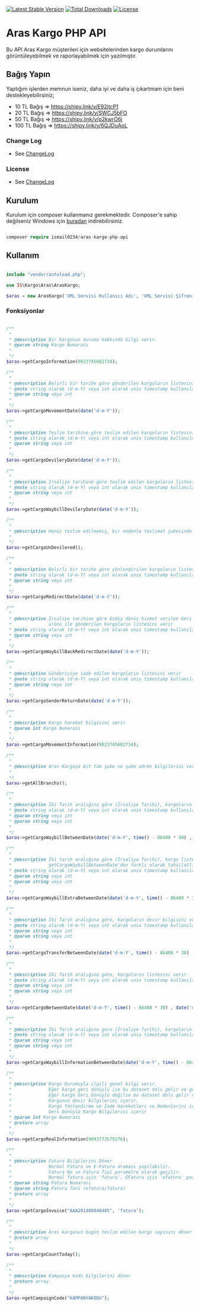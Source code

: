 [![Latest Stable Version](https://poser.pugx.org/ismail0234/aras-kargo-php-api/v/stable)](https://packagist.org/packages/ismail0234/aras-kargo-php-api)
[![Total Downloads](https://poser.pugx.org/ismail0234/aras-kargo-php-api/downloads)](https://packagist.org/packages/ismail0234/aras-kargo-php-api)
[![License](https://poser.pugx.org/ismail0234/aras-kargo-php-api/license)](https://packagist.org/packages/ismail0234/aras-kargo-php-api)

# Aras Kargo PHP API

Bu API Aras Kargo müşterileri için websitelerinden kargo durumlarını görüntüleyebilmek ve raporlayabilmek için yazılmıştır.

## Bağış Yapın

Yaptığım işlerden memnun iseniz, daha iyi ve daha iş çıkartmam için beni destekleyebilirsiniz;

* 10 TL Bağış => https://shipy.link/y/E92jtcP1
* 20 TL Bağış => https://shipy.link/y/SWCJ5bFO
* 50 TL Bağış => https://shipy.link/y/p2kwrO6i
* 100 TL Bağış => https://shipy.link/y/6QJDuAoL

### Change Log
- See [ChangeLog](https://github.com/ismail0234/aras-kargo-php-api/blob/master/CHANGELOG.md)

### License
- See [ChangeLog](https://github.com/ismail0234/aras-kargo-php-api/blob/master/LICENSE)


## Kurulum

Kurulum için composer kullanmanız gerekmektedir. Composer'e sahip değilseniz Windows için [buradan](https://getcomposer.org/) indirebilirsiniz.

```php

composer require ismail0234/aras-kargo-php-api

```

## Kullanım

```php

include "vendor/autoload.php";

use IS\Kargo\Aras\ArasKargo;

$aras = new ArasKargo('XML Servisi Kullanıcı Adı', 'XML Servisi Şifreniz', 'Müşteri Kodunuz');

```

### Fonksiyonlar

```php

/**
 *
 * @description Bir kargonun durumu hakkında bilgi verir.
 * @param string Kargo Numarası
 *
 */
$aras->getCargoInformation(9023745602734);

/**
 *
 * @description Belirli bir tarihe göre gönderilen kargoların listesini verir.
 * @note string olarak (d-m-Y) veya int olarak unix timestamp kullanılabilir.
 * @param string veya int
 *
 */
$aras->getCargoMovementDate(date('d-m-Y'));

/**
 *
 * @description Teslim tarihine göre teslim edilen kargoların listesini verir.
 * @note string olarak (d-m-Y) veya int olarak unix timestamp kullanılabilir.
 * @param string veya int
 *
 */
$aras->getCargoDevileryDate(date('d-m-Y'));

/**
 *
 * @description İrsaliye tarihine göre teslim edilen kargoların listesini verir.
 * @note string olarak (d-m-Y) veya int olarak unix timestamp kullanılabilir.
 * @param string veya int
 *
 */
$aras->getCargoWaybillDevileryDate(date('d-m-Y'));

/**
 *
 * @description Henüz teslim edilmemiş, bir nedenle teslimat şubesinde bekleyen kargoların listesini verir.
 *
 */
$aras->getCargoUnDevilered();

/**
 *
 * @description Belirli bir tarihe göre yönlendirilen kargoların listesini verir.
 * @note string olarak (d-m-Y) veya int olarak unix timestamp kullanılabilir.
 * @param string veya int
 *
 */
$aras->getCargoRedirectDate(date('d-m-Y'));

/**
 *
 * @description İrsaliye tarihine göre Gidiş dönüş hizmet verilen Geri Dönüşlü kargo 
 * 				ürünü ile gönderilen kargoların listesini verir
 * @note string olarak (d-m-Y) veya int olarak unix timestamp kullanılabilir.
 * @param string veya int
 *
 */
$aras->getCargoWaybillBackRedirectDate(date('d-m-Y'));

/**
 *
 * @description Göndericiye iade edilen kargoların listesini verir
 * @note string olarak (d-m-Y) veya int olarak unix timestamp kullanılabilir.
 * @param string veya int
 *
 */
$aras->getCargoSenderReturnDate(date('d-m-Y'));

/**
 *
 * @description Kargo hareket bilgisini verir
 * @param int Kargo Numarası
 *
 */
$aras->getCargoMovementInformation(9023745602734);

/**
 *
 * @description Aras Kargoya Ait tüm şube ve şube adres bilgilerini verir.
 *
 */
$aras->getAllBranchs();

/**
 *
 * @description İki Tarih aralığına göre (İrsaliye Tarihi), kargoların listesini verir.
 * @note string olarak (d-m-Y) veya int olarak unix timestamp kullanılabilir.
 * @param string veya int 
 * @param string veya int
 *
 */
$aras->getCargoWaybillBetweenDate(date('d-m-Y', time() - 86400 * 30) , date('d-m-Y'));

/**
 *
 * @description İki tarih aralığına göre (İrsaliya Tarihi), kargo listesini verir.
 *				getCargoWaybillBetweenDate'den farklı olarak tahsilatlı kargo bilgilerini de içerir. 
 * @note string olarak (d-m-Y) veya int olarak unix timestamp kullanılabilir.
 * @param string veya int 
 * @param string veya int
 *
 */
$aras->getCargoWaybillExtraBetweenDate(date('d-m-Y', time() - 86400 * 30) , date('d-m-Y'));

/**
 *
 * @description İki Tarih aralığına göre, kargoların devir bilgisini verir.
 * @note string olarak (d-m-Y) veya int olarak unix timestamp kullanılabilir.
 * @param string veya int 
 * @param string veya int
 *
 */
$aras->getCargoTransferBetweenDate(date('d-m-Y', time() - 86400 * 30) , date('d-m-Y'));

/**
 *
 * @description İki Tarih aralığına göre, kargoların listesini verir.
 * @note string olarak (d-m-Y) veya int olarak unix timestamp kullanılabilir.
 * @param string veya int 
 * @param string veya int
 *
 */
$aras->getCargoBetweenDate(date('d-m-Y', time() - 86400 * 30) , date('d-m-Y'));

/**
 *
 * @description İki Tarih aralığına gore (İrsaliye Tarihi), kargoların bilgisini verir.
 * @note string olarak (d-m-Y) veya int olarak unix timestamp kullanılabilir.
 * @param string veya int 
 * @param string veya int
 *
 */
$aras->getCargoWaybillInformationBetweenDate(date('d-m-Y', time() - 86400 * 30) , date('d-m-Y'));

/**
 *
 * @description Kargo Durumuyla ilgili genel bilgi verir.
 * 				Eğer kargo geri dönüşlü ise bu dataset dolu gelir ve geri dönüş teslimat bilgilerini içerir.
 *  			Eğer kargo Geri Dönüşlü değilse bu dataset dolu gelir ve kargo teslimat bilgilerini içerir.
 *				Kargonun devir bilgilerini içerir.
 *				Kargo Yönlendirme ve İade Hareketleri ve Nedenlerini içerir
 *				Geri Dönüşlü Kargo Bilgilerini içerir
 * @param int Kargo Numarası
 * @return array 
 *
 */
$aras->getCargoRealInformation(9093773579276);

/**
 *
 * @description Fatura Bilgilerini Döner
 *				Normal Fatura ve E-Fatura araması yapılabilir.
 *				Fatura No ve Fatura Tipi parametre olarak geçilir. 
 *				Normal fatura için 'fatura', EFatura için 'efatura' parametresi geçilir.
 * @param string Fatura Numarası
 * @param string Fatura Türü (efatura/fatura)
 * @return array 
 *
 */
$aras->getCargoInvoice("AAA201400040405", 'fatura');

/**
 *
 * @description Aras kargonun bugün teslim edilen kargo sayısını döner
 * @return array 
 *
 */
$aras->getCargoCountToday();

/**
 *
 * @description Kampanya kodu bilgilerini döner
 * @return array 
 *
 */
$aras->getCampaignCode("KAMPANYAKODU");
```
